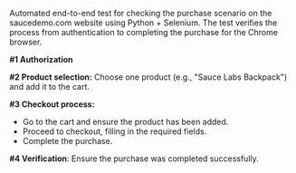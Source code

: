 Automated end-to-end test for checking the purchase scenario on the saucedemo.com website using Python + Selenium. 
The test verifies the process from authentication to completing the purchase for the Chrome browser.

**#1 Authorization**

**#2 Product selection:** 
Choose one product (e.g., "Sauce Labs Backpack") and add it to the cart.

**#3 Checkout process:**
- Go to the cart and ensure the product has been added.
- Proceed to checkout, filling in the required fields.
- Complete the purchase.

**#4 Verification**: Ensure the purchase was completed successfully.